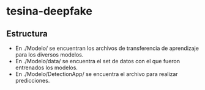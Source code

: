 # tesina-deepfake

## Estructura
- En ./Modelo/ se encuentran los archivos de transferencia de aprendizaje para los diversos modelos.
- En ./Modelo/data/ se encuentra el set de datos con el que fueron entrenados los modelos.
- En ./Modelo/DetectionApp/ se encuentra el archivo para realizar predicciones.

